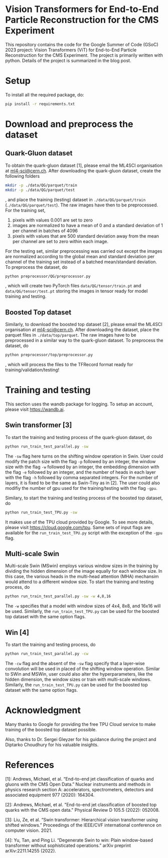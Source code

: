 # Vision Transformers for End-to-End Particle Reconstruction for the CMS Experiment
This repository contains the code for the Google Summer of Code (GSoC) 2023 project: Vision Transformers (ViT) for End-to-End Particle Reconstruction for the CMS Experiment. The project is primarily written with python. Details of the project is summarized in the blog post.

# Setup
To install all the required package, do:

```bash
pip install -r requirements.txt
```

# Download and preprocess the dataset

## Quark-Gluon dataset

To obtain the quark-gluon dataset [1], please email the ML4SCI organisation at ml4-sci@cern.ch. After downloading the quark-gluon dataset, create the following folders
```bash
mkdir -p ./data/QG/parquet/train
mkdir -p ./data/QG/parquet/test
```
, and place the training (testing) dataset in ```./data/QG/parquet/train``` (```./data/QG/parquet/test```). The raw images have then to be preprocessed. For the training set,
1. pixels with values 0.001 are set to zero
2. images are normalized to have a mean of 0 and a standard deviation of 1 per channel in batches of 4096
3. pixels with values that are 500 standard deviation away from the mean per channel are set to zero within each image.

For the testing set, similar preprocessing was carried out except the images are normalized according to the global mean and standard deviation per channel of the training set instead of a batched mean/standard deviation. To preprocess the dataset, do
```bash
python preprocessor/QG/preprocessor.py
```
, which will create two PyTorch files ```data/QG/tensor/train.pt``` and ```data/QG/tensor/test.pt``` storing the images in tensor ready for model training and testing.

## Boosted Top dataset

Similarly, to download the boosted top dataset [2], please email the ML4SCI organisation at ml4-sci@cern.ch. After downloading the dataset, place the parquet files in ```./data/top/parquet```. The raw images have to be preprocessed in a similar way to the quark-gluon dataset. To preprocess the dataset, do
```bash
python preprocessor/top/preprocessor.py
```
, which will process the files to the TFRecord format ready for training/validation/testing!

# Training and testing
This section uses the wandb package for logging. To setup an account, please visit https://wandb.ai.
## Swin transformer [3]
To start the training and testing process of the quark-gluon dataset, do
```bash
python run_train_test_parallel.py -sw
```
The ```-sw``` flag here turns on the shifting window operation in Swin. User could modify the patch size with the flag ```-p``` followed by an integer, the window size with the flag ```-w``` followed by an integer, the embedding dimension with the flag ```-e``` followed by an integer, and the number of heads in each layer with the flag ```-h``` followed by comma separated integers. For the number of layers, it is fixed to be the same as Swin-Tiny as in [2]. The user could also modifiy the number of gpu used for the training/testing with the flag ```-gpu```.

Similary, to start the training and testing process of the boosted top dataset, do
```bash
python run_train_test_TPU.py -sw
```
It makes use of the TPU cloud provided by Google. To see more details, please visit https://cloud.google.com/tpu. Same sets of input flags are available for the ```run_train_test_TPU.py``` script with the exception of the ```-gpu``` flag.

## Multi-scale Swin
Multi-scale Swin (MSwin) employs various window sizes in the training by dividing the hidden dimension of the image equally for each window size. In this case, the various heads in the multi-head attention (MHA) mechansim would attend to a different window size. To start the training and testing process, do
```bash
python run_train_test_parallel.py -sw -w 4,8,16
```
The ```-w``` specifies that a model with window sizes of 4x4, 8x8, and 16x16 will be used. Similarly, the ```run_train_test_TPU.py``` can be used for the boosted top dataset with the same option flags.

## Win [4]
To start the training and testing process, do
```bash
python run_train_test_parallel.py -cw
```
The ```-cw``` flag and the absent of the ```-sw``` flag specify that a layer-wise convolution will be used in placed of the shifting window operation. Similar to SWin and MSWin, user could also alter the hyperparameters, like the hidden dimension, the window sizes or train with multi-scale windows. Similarly, the ```run_train_test_TPU.py``` can be used for the boosted top dataset with the same option flags.

# Acknowledgment
Many thanks to Google for providing the free TPU Cloud service to make training of the boosted top dataset possible.

Also, thanks to Dr. Sergei Gleyzer for his guidance during the project and Diptarko Choudhury for his valuable insights.

# References
[1]: Andrews, Michael, et al. “End-to-end jet classification of quarks and gluons with the CMS Open Data.” Nuclear instruments and methods in physics research section A: accelerators, spectrometers, detectors and associated equipment 977 (2020): 164304.

[2]: Andrews, Michael, et al. "End-to-end jet classification of boosted top quarks with the CMS open data." Physical Review D 105.5 (2022): 052008.

[3]: Liu, Ze, et al. “Swin transformer: Hierarchical vision transformer using shifted windows.” Proceedings of the IEEE/CVF international conference on computer vision. 2021.

[4]: Yu, Tan, and Ping Li. “Degenerate Swin to win: Plain window-based transformer without sophisticated operations.” arXiv preprint arXiv:2211.14255 (2022).

